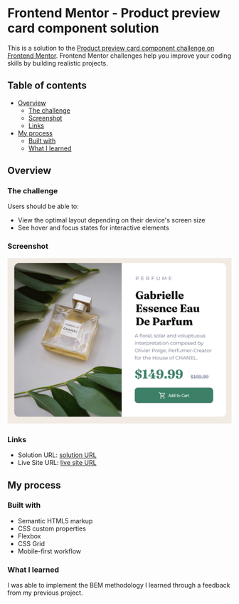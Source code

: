 # Frontend Mentor - Product preview card component solution

This is a solution to the [Product preview card component challenge on Frontend Mentor](https://www.frontendmentor.io/challenges/product-preview-card-component-GO7UmttRfa). Frontend Mentor challenges help you improve your coding skills by building realistic projects.

## Table of contents

- [Overview](#overview)
  - [The challenge](#the-challenge)
  - [Screenshot](#screenshot)
  - [Links](#links)
- [My process](#my-process)
  - [Built with](#built-with)
  - [What I learned](#what-i-learned)

## Overview

### The challenge

Users should be able to:

- View the optimal layout depending on their device's screen size
- See hover and focus states for interactive elements

### Screenshot

![Screenshot](./assets/images/Screenshot%202025-07-15%20at%2005-54-01%20Product%20Preview%20Card.png)

### Links

- Solution URL: [solution URL](https://github.com/Abdul-Saidat/Product-Preview-Card)
- Live Site URL: [live site URL](https://product-preview-card-pearl-mu.vercel.app/)

## My process

### Built with

- Semantic HTML5 markup
- CSS custom properties
- Flexbox
- CSS Grid
- Mobile-first workflow

### What I learned

I was able to implement the BEM methodology I learned through a feedback from my previous project.
